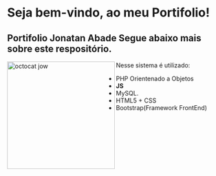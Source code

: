 # Seja bem-vindo, ao meu Portifolio!
Portifolio Jonatan Abade
**Segue abaixo mais sobre este respositório.**
---
<img src="https://avatars2.githubusercontent.com/u/31408356?s=460&u=06dfbe47eaa6809700e024638585cfb56373fc69&v=4" width="250" height="250" alt="octocat jow" align="left">

Nesse sistema é utilizado:

* PHP Orientenado a Objetos
* __JS__
* MySQL. 
* HTML5 + CSS
* Bootstrap(Framework FrontEnd)
